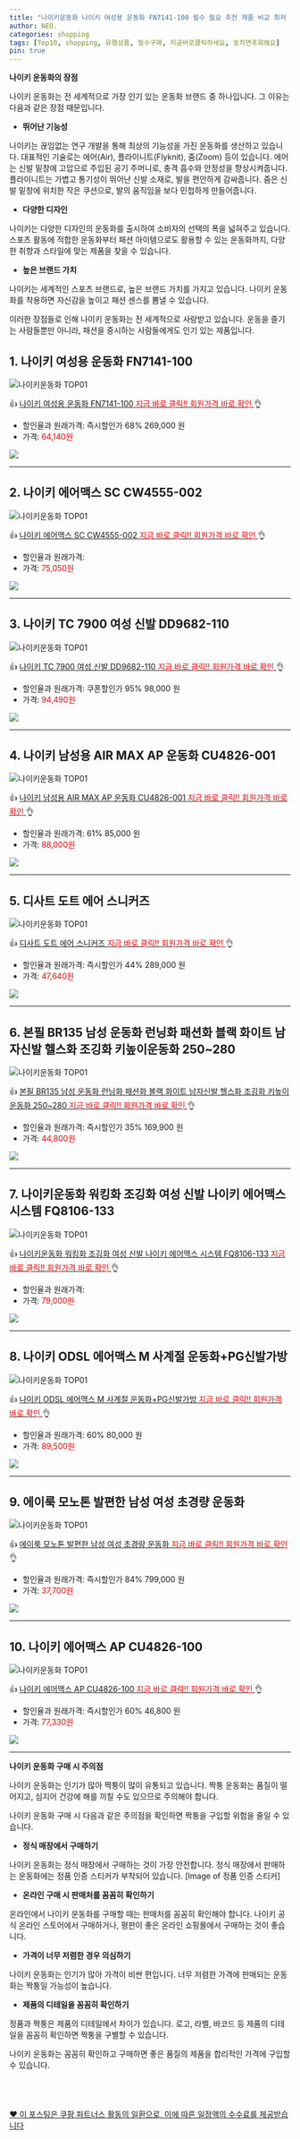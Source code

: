 ```yaml
---
title: "나이키운동화 나이키 여성용 운동화 FN7141-100 필수 필요 추천 제품 비교 최저 가격 비교 장점 구매 후기 구매평"
author: NEO.
categories: shopping
tags: [Top10, shopping, 유행상품, 필수구매, 지금바로클릭하세요, 놓치면후회해요]
pin: true
---
```

**나이키 운동화의 장점**

나이키 운동화는 전 세계적으로 가장 인기 있는 운동화 브랜드 중 하나입니다. 그 이유는 다음과 같은 장점 때문입니다.

* **뛰어난 기능성**

나이키는 끊임없는 연구 개발을 통해 최상의 기능성을 가진 운동화를 생산하고 있습니다. 대표적인 기술로는 에어(Air), 플라이니트(Flyknit), 줌(Zoom) 등이 있습니다. 에어는 신발 밑창에 고압으로 주입된 공기 주머니로, 충격 흡수와 안정성을 향상시켜줍니다. 플라이니트는 가볍고 통기성이 뛰어난 신발 소재로, 발을 편안하게 감싸줍니다. 줌은 신발 밑창에 위치한 작은 쿠션으로, 발의 움직임을 보다 민첩하게 만들어줍니다.

* **다양한 디자인**

나이키는 다양한 디자인의 운동화를 출시하여 소비자의 선택의 폭을 넓혀주고 있습니다. 스포츠 활동에 적합한 운동화부터 패션 아이템으로도 활용할 수 있는 운동화까지, 다양한 취향과 스타일에 맞는 제품을 찾을 수 있습니다.

* **높은 브랜드 가치**

나이키는 세계적인 스포츠 브랜드로, 높은 브랜드 가치를 가지고 있습니다. 나이키 운동화를 착용하면 자신감을 높이고 패션 센스를 뽐낼 수 있습니다.

이러한 장점들로 인해 나이키 운동화는 전 세계적으로 사랑받고 있습니다. 운동을 즐기는 사람들뿐만 아니라, 패션을 중시하는 사람들에게도 인기 있는 제품입니다.

   

## 1. 나이키 여성용 운동화 FN7141-100

![나이키운동화 TOP01](https://thumbnail9.coupangcdn.com/thumbnails/remote/490x490ex/image/vendor_inventory/5b33/dfc199d72b5ad43caa903183b2bfdf03e098e1bd39f7a50b9d52e6f5b06a.JPG)


👍 [나이키 여성용 운동화 FN7141-100 <font color=red> 지금 바로 클릭!! 회원가격 바로 확인 </font> ](https://link.coupang.com/re/AFFSDP?lptag=AF3617701&subid=GithubCoopas&pageKey=7523333921&traceid=V0-153&itemId=19736526989&vendorItemId=86840327445) 👌 


- 할인율과 원래가격: 즉시할인가 68%  269,000   원
- 가격: <span style='color:red'>64,140원</span>

[![](/discount_price.png)](https://link.coupang.com/re/AFFSDP?lptag=AF3617701&subid=GithubCoopas&pageKey=7523333921&traceid=V0-153&itemId=19736526989&vendorItemId=86840327445)

---


   

## 2. 나이키 에어맥스 SC CW4555-002

![나이키운동화 TOP01](https://thumbnail9.coupangcdn.com/thumbnails/remote/490x490ex/image/vendor_inventory/0a33/55d970db3f69532d47308f0617ab60af3af602f39709046309018d13c647.jpg)


👍 [나이키 에어맥스 SC CW4555-002 <font color=red> 지금 바로 클릭!! 회원가격 바로 확인 </font> ](https://link.coupang.com/re/AFFSDP?lptag=AF3617701&subid=GithubCoopas&pageKey=7232232336&traceid=V0-153&itemId=10832853685&vendorItemId=87894270393) 👌 


- 할인율과 원래가격: 
- 가격: <span style='color:red'>75,050원</span>

[![](/discount_price.png)](https://link.coupang.com/re/AFFSDP?lptag=AF3617701&subid=GithubCoopas&pageKey=7232232336&traceid=V0-153&itemId=10832853685&vendorItemId=87894270393)

---


   

## 3. 나이키 TC 7900 여성 신발 DD9682-110

![나이키운동화 TOP01](https://thumbnail9.coupangcdn.com/thumbnails/remote/490x490ex/image/vendor_inventory/dc51/0f9ea6cc7f032cec1559ad05ecd280f1f66f1fd7735b974f4295ce73f7be.png)


👍 [나이키 TC 7900 여성 신발 DD9682-110 <font color=red> 지금 바로 클릭!! 회원가격 바로 확인 </font> ](https://link.coupang.com/re/AFFSDP?lptag=AF3617701&subid=GithubCoopas&pageKey=7441489689&traceid=V0-153&itemId=19351684187&vendorItemId=87842719962) 👌 


- 할인율과 원래가격: 쿠폰할인가 95%  98,000   원
- 가격: <span style='color:red'>94,490원</span>

[![](/discount_price.png)](https://link.coupang.com/re/AFFSDP?lptag=AF3617701&subid=GithubCoopas&pageKey=7441489689&traceid=V0-153&itemId=19351684187&vendorItemId=87842719962)

---


   

## 4. 나이키 남성용 AIR MAX AP 운동화 CU4826-001

![나이키운동화 TOP01](https://thumbnail9.coupangcdn.com/thumbnails/remote/490x490ex/image/vendor_inventory/cca9/5bc63cb1e9f6dc78c64f5f3d9127d066c891d9f5463b28e5af18d3f97019.jpg)


👍 [나이키 남성용 AIR MAX AP 운동화 CU4826-001 <font color=red> 지금 바로 클릭!! 회원가격 바로 확인 </font> ](https://link.coupang.com/re/AFFSDP?lptag=AF3617701&subid=GithubCoopas&pageKey=7098829329&traceid=V0-153&itemId=16969868804&vendorItemId=87773067706) 👌 


- 할인율과 원래가격: 61%  85,000   원
- 가격: <span style='color:red'>88,000원</span>

[![](/discount_price.png)](https://link.coupang.com/re/AFFSDP?lptag=AF3617701&subid=GithubCoopas&pageKey=7098829329&traceid=V0-153&itemId=16969868804&vendorItemId=87773067706)

---


   

## 5. 디사트 도트 에어 스니커즈

![나이키운동화 TOP01](https://thumbnail6.coupangcdn.com/thumbnails/remote/490x490ex/image/vendor_inventory/b1b4/f175f3d7cd7b5575382477dfde600917abf5aa9a96333247543ad279d50c.jpg)


👍 [디사트 도트 에어 스니커즈 <font color=red> 지금 바로 클릭!! 회원가격 바로 확인 </font> ](https://link.coupang.com/re/AFFSDP?lptag=AF3617701&subid=GithubCoopas&pageKey=6835328378&traceid=V0-153&itemId=16238149515&vendorItemId=85847738402) 👌 


- 할인율과 원래가격: 즉시할인가 44%  289,000   원
- 가격: <span style='color:red'>47,640원</span>

[![](/discount_price.png)](https://link.coupang.com/re/AFFSDP?lptag=AF3617701&subid=GithubCoopas&pageKey=6835328378&traceid=V0-153&itemId=16238149515&vendorItemId=85847738402)

---


   

## 6. 본필 BR135 남성 운동화 런닝화 패션화 블랙 화이트 남자신발 헬스화 조깅화 키높이운동화 250~280

![나이키운동화 TOP01](https://thumbnail7.coupangcdn.com/thumbnails/remote/490x490ex/image/vendor_inventory/70a9/ca3ad40cd8da7ff136b898b5635562c01dafaa1f985cb5c0f5a00db64438.jpg)


👍 [본필 BR135 남성 운동화 런닝화 패션화 블랙 화이트 남자신발 헬스화 조깅화 키높이운동화 250~280 <font color=red> 지금 바로 클릭!! 회원가격 바로 확인 </font> ](https://link.coupang.com/re/AFFSDP?lptag=AF3617701&subid=GithubCoopas&pageKey=7281331701&traceid=V0-153&itemId=18590763799&vendorItemId=74834964449) 👌 


- 할인율과 원래가격: 즉시할인가 35%  169,900   원
- 가격: <span style='color:red'>44,800원</span>

[![](/discount_price.png)](https://link.coupang.com/re/AFFSDP?lptag=AF3617701&subid=GithubCoopas&pageKey=7281331701&traceid=V0-153&itemId=18590763799&vendorItemId=74834964449)

---


   

## 7. 나이키운동화 워킹화 조깅화 여성 신발 나이키 에어맥스 시스템 FQ8106-133

![나이키운동화 TOP01](https://thumbnail8.coupangcdn.com/thumbnails/remote/490x490ex/image/vendor_inventory/7c8d/c0bf8c38509f96633ec2c98224c71fd4b96d3020e917bf6d1a6cc3a2150f.png)


👍 [나이키운동화 워킹화 조깅화 여성 신발 나이키 에어맥스 시스템 FQ8106-133 <font color=red> 지금 바로 클릭!! 회원가격 바로 확인 </font> ](https://link.coupang.com/re/AFFSDP?lptag=AF3617701&subid=GithubCoopas&pageKey=7615807612&traceid=V0-153&itemId=20180240608&vendorItemId=87744277652) 👌 


- 할인율과 원래가격: 
- 가격: <span style='color:red'>79,000원</span>

[![](/discount_price.png)](https://link.coupang.com/re/AFFSDP?lptag=AF3617701&subid=GithubCoopas&pageKey=7615807612&traceid=V0-153&itemId=20180240608&vendorItemId=87744277652)

---


   

## 8. 나이키 ODSL 에어맥스 M 사계절 운동화+PG신발가방

![나이키운동화 TOP01](https://thumbnail9.coupangcdn.com/thumbnails/remote/490x490ex/image/vendor_inventory/9f4a/af6b72beb0fc62b74f3fa9e6baaff66060d59b851b30a42c5829e6613908.jpg)


👍 [나이키 ODSL 에어맥스 M 사계절 운동화+PG신발가방 <font color=red> 지금 바로 클릭!! 회원가격 바로 확인 </font> ](https://link.coupang.com/re/AFFSDP?lptag=AF3617701&subid=GithubCoopas&pageKey=7371026124&traceid=V0-153&itemId=19013906394&vendorItemId=86138502368) 👌 


- 할인율과 원래가격: 60%  80,000   원
- 가격: <span style='color:red'>89,500원</span>

[![](/discount_price.png)](https://link.coupang.com/re/AFFSDP?lptag=AF3617701&subid=GithubCoopas&pageKey=7371026124&traceid=V0-153&itemId=19013906394&vendorItemId=86138502368)

---


   

## 9. 에이룩 모노톤 발편한 남성 여성 초경량 운동화

![나이키운동화 TOP01](https://thumbnail6.coupangcdn.com/thumbnails/remote/490x490ex/image/retail/images/616649882297929-be7de1e6-09a3-438d-838a-7f378fafe4ee.jpg)


👍 [에이룩 모노톤 발편한 남성 여성 초경량 운동화 <font color=red> 지금 바로 클릭!! 회원가격 바로 확인 </font> ](https://link.coupang.com/re/AFFSDP?lptag=AF3617701&subid=GithubCoopas&pageKey=6654450152&traceid=V0-153&itemId=15257547364&vendorItemId=82478188096) 👌 


- 할인율과 원래가격: 즉시할인가 84%  799,000   원
- 가격: <span style='color:red'>37,700원</span>

[![](/discount_price.png)](https://link.coupang.com/re/AFFSDP?lptag=AF3617701&subid=GithubCoopas&pageKey=6654450152&traceid=V0-153&itemId=15257547364&vendorItemId=82478188096)

---


   

## 10. 나이키 에어맥스 AP CU4826-100

![나이키운동화 TOP01](https://thumbnail7.coupangcdn.com/thumbnails/remote/490x490ex/image/vendor_inventory/1154/2a2a9fda6c29151cde08d0e64719a01587909202fb90f6229e2c1649e096.jpg)


👍 [나이키 에어맥스 AP CU4826-100 <font color=red> 지금 바로 클릭!! 회원가격 바로 확인 </font> ](https://link.coupang.com/re/AFFSDP?lptag=AF3617701&subid=GithubCoopas&pageKey=7246599485&traceid=V0-153&itemId=18423917230&vendorItemId=77859557757) 👌 


- 할인율과 원래가격: 즉시할인가 60%  46,800   원
- 가격: <span style='color:red'>77,330원</span>

[![](/discount_price.png)](https://link.coupang.com/re/AFFSDP?lptag=AF3617701&subid=GithubCoopas&pageKey=7246599485&traceid=V0-153&itemId=18423917230&vendorItemId=77859557757)

---
**나이키 운동화 구매 시 주의점**

나이키 운동화는 인기가 많아 짝퉁이 많이 유통되고 있습니다. 짝퉁 운동화는 품질이 떨어지고, 심지어 건강에 해를 끼칠 수도 있으므로 주의해야 합니다. 

나이키 운동화 구매 시 다음과 같은 주의점을 확인하면 짝퉁을 구입할 위험을 줄일 수 있습니다.

* **정식 매장에서 구매하기**

나이키 운동화는 정식 매장에서 구매하는 것이 가장 안전합니다. 정식 매장에서 판매하는 운동화에는 정품 인증 스티커가 부착되어 있습니다.
[Image of 정품 인증 스티커]

* **온라인 구매 시 판매처를 꼼꼼히 확인하기**

온라인에서 나이키 운동화를 구매할 때는 판매처를 꼼꼼히 확인해야 합니다. 나이키 공식 온라인 스토어에서 구매하거나, 평판이 좋은 온라인 쇼핑몰에서 구매하는 것이 좋습니다.

* **가격이 너무 저렴한 경우 의심하기**

나이키 운동화는 인기가 많아 가격이 비싼 편입니다. 너무 저렴한 가격에 판매되는 운동화는 짝퉁일 가능성이 높습니다.

* **제품의 디테일을 꼼꼼히 확인하기**

정품과 짝퉁은 제품의 디테일에서 차이가 있습니다. 로고, 라벨, 바코드 등 제품의 디테일을 꼼꼼히 확인하면 짝퉁을 구별할 수 있습니다.

나이키 운동화는 꼼꼼히 확인하고 구매하면 좋은 품질의 제품을 합리적인 가격에 구입할 수 있습니다.<br><br><br><br><br> [ ❤  이 포스팅은 쿠팡 파트너스 활동의 일환으로, 이에 따른 일정액의 수수료를 제공받습니다](https://link.coupang.com/a/bcEFyh)